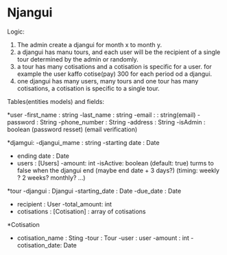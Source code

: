# Njangui

Logic: 
1. The admin create a djangui for month x to month y. 
2. a djangui has manu tours, and each user will be the recipient of a single tour determined by the admin or randomly.
3. a tour has many cotisations and a cotisation is specific for a user. for example the user kaffo cotise(pay) 300 for each period od a djangui.
4. one djangui has many users, many tours and one tour has many cotisations, a cotisation is specific to a single tour.

Tables(entities models) and fields: 

*user 
-first_name : string
-last_name : string
-email : : string(email)
-password : String
-phone_number : String
-address : String 
-isAdmin : boolean 
(password resset)
(email verification)

*djamgui: 
-djangui_mame : string
-starting date : Date
- ending date : Date
- users : [Users]
-amount: int 
-isActive: boolean (default: true) turms to false when the djangui end (maybe end date + 3 days?)
(timing: weekly ? 2 weeks? monthly? ...)

*tour
-djangui : Djangui 
-starting_date : Date
-due_date : Date
- recipient : User
-total_amount: int
- cotisations : [Cotisation] : array of cotisations

*Cotisation 
- cotisation_name : Sting
-tour : Tour
-user : user 
-amount : int 
-cotisation_date: Date

